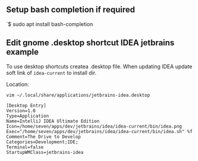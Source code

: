 ## Setup bash completion if required

`$ sudo apt install bash-completion


## Edit gnome .desktop shortcut IDEA jetbrains example

To use desktop shortcuts createa .desktop file. When updating IDEA update soft link of `idea-current` to install dir.

Location:

`vim ~/.local/share/applications/jetbrains-idea.desktop`

```
[Desktop Entry]
Version=1.0
Type=Application
Name=IntelliJ IDEA Ultimate Edition
Icon=/home/seven/apps/dev/jetbrains/idea/idea-current/bin/idea.png
Exec="/home/seven/apps/dev/jetbrains/idea/idea-current/bin/idea.sh" %f
Comment=The Drive to Develop
Categories=Development;IDE;
Terminal=false
StartupWMClass=jetbrains-idea
```
